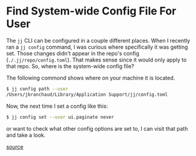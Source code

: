 # Find System-wide Config File For User

The `jj` CLI can be configured in a couple different places. When I recently
ran a `jj config` command, I was curious where specifically it was getting set.
Those changes didn't appear in the repo's config (`./.jj/repo/config.toml`).
That makes sense since it would only apply to that repo. So, where is the
system-wide config file?

The following commond shows where on your machine it is located.

```bash
$ jj config path --user
/Users/jbranchaud/Library/Application Support/jj/config.toml
```

Now, the next time I set a config like this:

```bash
$ jj config set --user ui.paginate never
```

or want to check what other config options are set to, I can visit that path
and take a look.

[source](https://github.com/martinvonz/jj/blob/main/docs/config.md)
